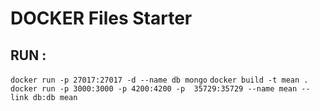 # DOCKER Files Starter 


## RUN : 

`docker run -p 27017:27017 -d --name db mongo`
`docker build -t mean .`
`docker run -p 3000:3000 -p 4200:4200 -p  35729:35729 --name mean --link db:db mean`

